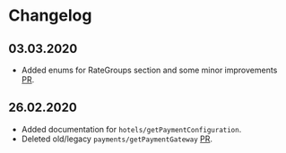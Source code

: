# Changelog

## 03.03.2020

* Added enums for RateGroups section and some minor improvements [PR](https://github.com/MewsSystems/gitbook-distributor-guide/pull/30).

## 26.02.2020

* Added documentation for `hotels/getPaymentConfiguration`.
* Deleted old/legacy `payments/getPaymentGateway` [PR](https://github.com/MewsSystems/gitbook-distributor-guide/pull/24).
